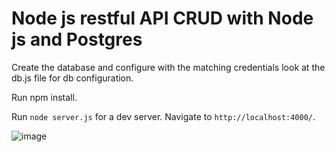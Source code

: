 # Node js  restful API CRUD with Node js and Postgres 
Create the database and configure with the matching credentials look at the db.js file for db configuration.

Run npm install.<br>

Run `node server.js` for a dev server. Navigate to `http://localhost:4000/`.<br> 

            
![image](https://user-images.githubusercontent.com/40162506/163306807-842c43c5-f964-40b6-9000-078004202690.png)
